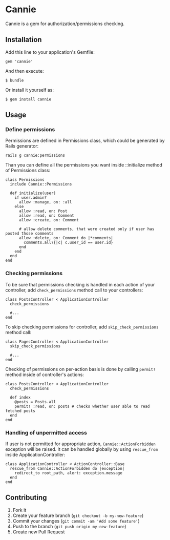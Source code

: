 # Cannie

Cannie is a gem for authorization/permissions checking.

## Installation

Add this line to your application's Gemfile:

    gem 'cannie'

And then execute:

    $ bundle

Or install it yourself as:

    $ gem install cannie

## Usage

### Define permissions

Permissions are defined in Permissions class, which could be generated by Rails generator:

    rails g cannie:permissions

Than you can define all the permissions you want inside ::initialize method of Permissions class:

    class Permissions
      include Cannie::Permissions

      def initialize(user)
        if user.admin?
          allow :manage, on: :all
        else
          allow :read, on: Post
          allow :read, on: Comment
          allow :create, on: Comment

          # allow delete comments, that were created only if user has posted those comments
          allow :delete, on: Comment do |*comments|
            comments.all?{|c| c.user_id == user.id}
          end
        end
      end
    end

### Checking permissions

To be sure that permissions checking is handled in each action of your controller, add `check_permissions` method call to your controllers:

    class PostsController < ApplicationController
      check_permissions

      #...
    end

To skip checking permissions for controller, add `skip_check_permissions` method call:

    class PagesController < ApplicationController
      skip_check_permissions

      #...
    end

Checking of permissions on per-action basis is done by calling `permit!` method inside of controller's actions:

    class PostsController < ApplicationController
      check_permissions

      def index
        @posts = Posts.all
        permit! :read, on: posts # checks whether user able to read fetched posts
      end
    end

### Handling of unpermitted access

If user is not permitted for appropriate action, `Cannie::ActionForbidden` exception will be raised.
It can be handled globally by using `rescue_from` inside ApplicationController:

    class ApplicationController < ActionController::Base
      rescue_from Cannie::ActionForbidden do |exception|
        redirect_to root_path, alert: exception.message
      end
    end

## Contributing

1. Fork it
2. Create your feature branch (`git checkout -b my-new-feature`)
3. Commit your changes (`git commit -am 'Add some feature'`)
4. Push to the branch (`git push origin my-new-feature`)
5. Create new Pull Request

